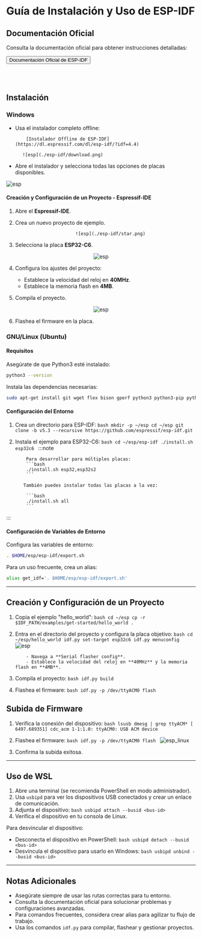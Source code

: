 # Guía de Instalación y Uso de ESP-IDF

## Documentación Oficial
Consulta la documentación oficial para obtener instrucciones detalladas:  
<div style={{ textAlign: 'center', marginTop: '30px' }}>
     <a href="https://docs.espressif.com/projects/esp-idf/en/stable/esp32c6/get-started/index.html" target="_blank">
          <button style={{ backgroundColor: '#0078D7', color: 'white', border: 'none', padding: '20px 20px', fontSize: '16px', borderRadius: '5px',   cursor: 'pointer' }}>
               Documentación Oficial de ESP-IDF
          </button>
     </a>
</div>

<br></br>

## Instalación

### Windows
- Usa el instalador completo offline:  

          [Instalador Offline de ESP-IDF](https://dl.espressif.com/dl/esp-idf/?idf=4.4)

<div style={{ textAlign: 'center', marginTop: '30px' }}>

          ![esp](./esp-idf/download.png)

</div>

- Abre el instalador y selecciona todas las opciones de placas disponibles.

<div style={{ textAlign: 'center', marginTop: '30px' }}>

![esp](./esp-idf/installer.png)

</div>

#### Creación y Configuración de un Proyecto - Espressif-IDE

1. Abre el **Espressif-IDE**.

2. Crea un nuevo proyecto de ejemplo.

<div align="center">
     
           ![esp](./esp-idf/star.png)
</div>

3. Selecciona la placa **ESP32-C6**.

<div align="center">
     
![esp](./esp-idf/setting.png)
</div>

4. Configura los ajustes del proyecto:
      - Establece la velocidad del reloj en **40MHz**.
      - Establece la memoria flash en **4MB**.

5. Compila el proyecto.

<div align="center">
     
![esp](./esp-idf/build.png)
</div>

6. Flashea el firmware en la placa.




### GNU/Linux (Ubuntu)

#### Requisitos
Asegúrate de que Python3 esté instalado:
```bash
python3 --version
```

Instala las dependencias necesarias:
```bash
sudo apt-get install git wget flex bison gperf python3 python3-pip python3-venv cmake ninja-build ccache libffi-dev libssl-dev dfu-util libusb-1.0-0
```

#### Configuración del Entorno
1. Crea un directorio para ESP-IDF:
           ```bash
           mkdir -p ~/esp
           cd ~/esp
           git clone -b v5.3 --recursive https://github.com/espressif/esp-idf.git
           ```

2. Instala el ejemplo para ESP32-C6:
           ```bash
           cd ~/esp/esp-idf
           ./install.sh esp32c6
           ```
:::note

           Para desarrollar para múltiples placas:
           ```bash
           ./install.sh esp32,esp32s2
           ```

          También puedes instalar todas las placas a la vez:

           ```bash
           ./install.sh all
           ```
:::

#### Configuración de Variables de Entorno

Configura las variables de entorno:
```bash
. $HOME/esp/esp-idf/export.sh
```

Para un uso frecuente, crea un alias:
```bash
alias get_idf='. $HOME/esp/esp-idf/export.sh'
```

---

## Creación y Configuración de un Proyecto

1. Copia el ejemplo "hello_world":
           ```bash
           cd ~/esp
           cp -r $IDF_PATH/examples/get-started/hello_world .
           ```

2. Entra en el directorio del proyecto y configura la placa objetivo:
           ```bash
           cd ~/esp/hello_world
           idf.py set-target esp32c6
           idf.py menuconfig
           ```
          ![esp](./esp-idf/menuconfig.png)

           - Navega a **Serial flasher config**.
           - Establece la velocidad del reloj en **40MHz** y la memoria flash en **4MB**.

           

3. Compila el proyecto:
           ```bash
           idf.py build 
           ```
4. Flashea el firmware:
           ```bash
           idf.py -p /dev/ttyACM0 flash
           ```
     

## Subida de Firmware

1. Verifica la conexión del dispositivo:
           ```bash
           lsusb
           dmesg | grep ttyACM*
           [ 6497.689351] cdc_acm 1-1:1.0: ttyACM0: USB ACM device
           ```

2. Flashea el firmware:
           ```bash
           idf.py -p /dev/ttyACM0 flash
           ```
     ![esp_linux](./esp-idf/run_linux.png)

3. Confirma la subida exitosa.

---

## Uso de WSL

1. Abre una terminal (se recomienda PowerShell en modo administrador).
2. Usa `usbipd` para ver los dispositivos USB conectados y crear un enlace de comunicación.
3. Adjunta el dispositivo:
           ```bash
           usbipd attach --busid <bus-id>
           ```
4. Verifica el dispositivo en tu consola de Linux.

Para desvincular el dispositivo:
- Desconecta el dispositivo en PowerShell:
          ```bash
          usbipd detach --busid <bus-id>
          ```
- Desvincula el dispositivo para usarlo en Windows:
          ```bash
          usbipd unbind --busid <bus-id>
          ```

---

## Notas Adicionales
- Asegúrate siempre de usar las rutas correctas para tu entorno.
- Consulta la documentación oficial para solucionar problemas y configuraciones avanzadas.
- Para comandos frecuentes, considera crear alias para agilizar tu flujo de trabajo.
- Usa los comandos `idf.py` para compilar, flashear y gestionar proyectos.
